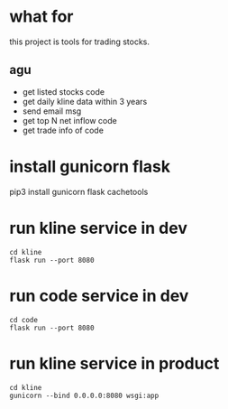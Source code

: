 # what for
this project is tools for trading stocks.
## agu
- get listed stocks code
- get daily kline data within 3 years
- send email msg
- get top N net inflow code
- get trade info of code

# install gunicorn flask
pip3 install gunicorn flask cachetools

# run kline service in dev
``` shell
cd kline
flask run --port 8080
```

# run code service in dev
``` shell
cd code
flask run --port 8080
```

# run kline service in product
``` shell
cd kline
gunicorn --bind 0.0.0.0:8080 wsgi:app
```